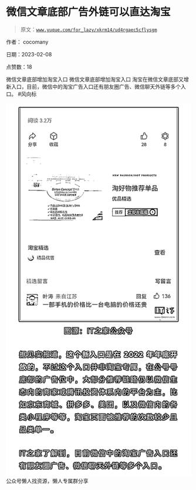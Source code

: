 # 微信文章底部广告外链可以直达淘宝

> 原文：[`www.yuque.com/for_lazy/xkrm14/ud4rgaec5cflysgm`](https://www.yuque.com/for_lazy/xkrm14/ud4rgaec5cflysgm)



作者： cocomany



日期：2023-02-08



点赞数：18

<ne-hole id="u2e9eff90" data-lake-id="u2e9eff90"><ne-card data-card-name="hr" data-card-type="block" id="ZcBiz" data-event-boundary="card">

微信文章底部增加淘宝入口 微信文章底部增加淘宝入口 淘宝在微信文章底部又增新入口，目前，微信中的淘宝广告入口还有朋友圈广告、微信聊天外链等多个入口。 #风向标



<ne-card data-card-name="image" data-card-type="inline" id="yeQVY" data-event-boundary="card">![](img/5e451afb9f483fb2f5b9e94d42ea547f.png)  <ne-hole id="uc2af5998" data-lake-id="uc2af5998"><ne-card data-card-name="hr" data-card-type="block" id="Boz9O" data-event-boundary="card"><ne-p id="u5e5412c5" data-lake-id="u5e5412c5">公众号懒人找资源，懒人专属群分享

</ne-card></ne-hole></ne-card></ne-p></ne-card></ne-hole>